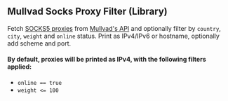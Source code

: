 ## Mullvad Socks Proxy Filter (Library)

<!-- Fetch [SOCKS5 proxies](https://mullvad.net/en/help/socks5-proxy/) from [Mullvad's API](https://api-relays.mullvad.net/network/v1-beta1/socks-proxies) and optionally filter by `country`, `city`, `datacenter`, `weight` and `online` status. Print as IPv4/IPv6 or hostname, optionally add scheme and port. -->
Fetch [SOCKS5 proxies](https://mullvad.net/en/help/socks5-proxy/) from [Mullvad's API](https://api-relays.mullvad.net/network/v1-beta1/socks-proxies) and optionally filter by `country`, `city`, `weight` and `online` status. Print as IPv4/IPv6 or hostname, optionally add scheme and port.

#### By default, proxies will be printed as IPv4, with the following filters applied:
- `online == true`
- `weight <= 100`